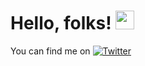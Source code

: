 # Hello, folks! <img src="https://raw.githubusercontent.com/MartinHeinz/MartinHeinz/master/wave.gif" width="30px">

<!--
**jontystanley/jontystanley** is a ✨ _special_ ✨ repository because its `README.md` (this file) appears on your GitHub profile.

Here are some ideas to get you started:

- 🔭 I’m currently working on ...
- 🌱 I’m currently learning ...
- 👯 I’m looking to collaborate on ...
- 🤔 I’m looking for help with ...
- 💬 Ask me about ...
- 📫 How to reach me: ...
- 😄 Pronouns: ...
- ⚡ Fun fact: ...
-->



<!-- Actual text -->

You can find me on [![Twitter][1.2]][1]

<!-- Icons -->

[1.2]: http://i.imgur.com/wWzX9uB.png (twitter icon without padding)
<!-- Links to your social media accounts -->

[1]: https://twitter.com/Martin_Heinz_
[2]: https://www.linkedin.com/in/heinz-martin/
